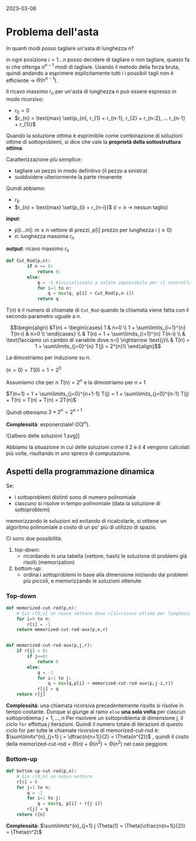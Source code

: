 2023-03-06

# Problema dell'asta

In quanti modi posso tagliare un'asta di lunghezza *n*?

in ogni posizione $i=1...n$ posso decidere di tagliare o non tagliare, questo fa si che ottenga $n^{n-1}$ modi di tagliare. Usando il metodo della forza bruta, quindi andando a esprimere esplicitamente tutti i i possibili tagli non è efficiente -> $\Theta(n^{n-1})$.

Il ricavo massimo $r_{n}$ per un'asta di lunghezza n può essere espresso in modo ricorsivo:
- $r_{0}= 0$
- $r_{n} = \text{max} \set{p_{n}, r_{1} + r_{n-1}, r_{2} + r_{n-2}, ... r_{n-1} + r_{1}}$

Quando la soluzione ottima è esprimibile come combinazione di soluzioni ottime di sottoproblemi, si dice che vale la **proprietà della sottostruttura ottima**.

Caratterizzazione più semplice:
- tagliare un pezzo in modo definitivo (il pezzo a sinistra)
- suddividere ulteriormente la parte rimanente

Quindi abbiamo:
- $r_{0}$
- $r_{n} = \text{max} \set{p_{i} + r_{n-i}}$ ($i=n$ -> nessun taglio)


**input**: 
- $p[i...m]$: $m \geq n$ vettore di prezzi, p[i] prezzo per lunghezza i ($\geq 0$)
- $n$: lunghezza massima $r_{n}$ 

**output**: ricavo massimo $r_{n}$

```python 
def Cut_Rod(p,n):
		if n == 0:
			return 0;
		else: 
			q = -1 #inizializzato a valore impossibile per il controllo (-inf)
			for i=1 to n:
				q = max(q, p[i] + Cut_Rod(p,n-i))
			return q
```

T(n) è il numero di chiamate di `Cut_Rod` quando la chiamata viene fatta con il secondo parametro uguale a *n*.

$$\begin{align} &T(n) = 
\begin{cases}
1 & n=0 \\
1 + \sum\limits_{i=1}^{n} T(n-i) & n>0 \\
\end{cases}  \\
& T(n) = 1 + \sum\limits_{i=1}^{n} T(n-i) \\
& \text{facciamo un cambio di variabile dove n-i} \rightarrow \text{j}\\
& T(n) = 1 + \sum\limits_{j=0}^{n} T(j) = 2^{n}\\
\end{align}$$

La dimostriamo per induzione su *n*.

$(n=0) = T(0) = 1= 2^{0}$

Assumiamo che per *n* $T(n) = 2^{n}$ e la dimostriamo per $n+1$

$T(n+1) = 1 + \sum\limits_{j=0}^{n+1-1} T(j) = 1 + \sum\limits_{j=0}^{n-1} T(j) + T(n) = T(n) + T(n) = 2T(n)$

Quindi otteniamo $2 * 2^{n} = 2^{n+1}$

**Complessità**: esponenziale! $O(2^{n})$.

![[albero delle soluzioni 1.svg]]

Abbiamo la situazione in cui delle soluzioni come il 2 e il  4 vengono calcolati più volte, risultando in uno spreco di computazione.


## Aspetti della programmazione dinamica

Se:
- i sottoproblemi distinti sono di numero polinomiale
- ciascuno si risolve in tempo polinomiale (data la soluzione di sottoproblemi)

memorizzando le soluzioni ed evitando di ricalcolarle, si ottiene un algoritmo polinomiale a costo di un po' più di utilizzo di spazio.

Ci sono due possibilità:
1. top-down:
	- ricordando in una tabella (vettore, hash) le soluzione di problemi già risolti (memorization)
2. bottom-up:
	- ordina i sottoproblemi in base alla dimensione iniziando dai problemi più piccoli, e memorizzando le soluzioni ottenute

### Top-down

```python
def memorized-cut-rod(p,n):
	# Sia r[0,n] un nuovo vettore dove r[i]=ricavo ottimo per lunghezza i
	for i=0 to n:
		r[i] = -1
	return memorized-cut-rod-aux(p,n,r)


def memorized-cut-rod-aux(p,j,r):
	if r[j] < 0:
		if j==0:
			return 0
		else:
			q = -1
			for i=1 to j:
				q = max(q,p[i] + memorized-cut-rod-aux(p,j-i,r))
			r[j] = q
	return r[j]
```

**Complessità**: una chiamata ricorsiva precedentemente risolto si risolve in tempo costante. Dunque si giunge al ramo `else` **una sola volta** per ciascun sottoproblema $j=1,...,n$
Per risolvere un sottoproblema di dimensione *j*, il ciclo `for` effettua *j* iterazioni. Quindi il numero totale di iterazioni di questo ciclo for per tutte le chiamate ricorsive di memorized-cut-rod è: $\sum\limits^{n}_{j=1} j = \dfrac{n(n+1)}{2} = \Theta(n^{2})$  , quindi il costo della memorized-cut-rod = $\Theta(n) + \Theta(n^{2}) = \Theta(n^{2})$ nel caso peggiore. 

### Bottom-up

```python
def bottom-up-cut-rod(p,n):
	# Sia r[0,n] un nuovo vettore
	r[0] = 0
	for j=1 to n:
		q = -1
		for i=1 to j:
			q = max(q, p[i] + r[j-i])
		r[j] = q
	return r[n]
```

**Complessità**: $\sum\limits^{n}_{j=1} j \Theta(1) = \Theta(\cfrac{n(n+1)}{2}) = \Theta(n^2)$ 
